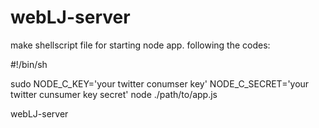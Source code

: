 webLJ-server
============
make shellscript file for starting node app.
following the codes:

#!/bin/sh

sudo NODE_C_KEY='your twitter conumser key' NODE_C_SECRET='your twitter cunsumer key secret' node ./path/to/app.js


webLJ-server
